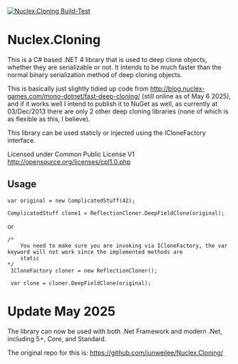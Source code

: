 [![Nuclex.Cloning Build-Test](https://github.com/eljonny/Nuclex.Cloning/actions/workflows/dotnet.yml/badge.svg)](https://github.com/eljonny/Nuclex.Cloning/actions/workflows/dotnet.yml)

Nuclex.Cloning
==============

This is a C# based .NET 4 library that is used to deep clone objects, whether they are serializable or not. 
It intends to be much faster than the normal binary serialization method of deep cloning objects.

This is basically just slightly tidied up code from http://blog.nuclex-games.com/mono-dotnet/fast-deep-cloning/ (still online as of May 6 2025), and
if it works well I intend to publish it to NuGet as well, as currently at 03/Dec/2013 there are only 2 other deep cloning libraries (none of which is as flexible as this, I believe).

This library can be used staticly or injected using the ICloneFactory interface.

Licensed under Common Public License V1 http://opensource.org/licenses/cpl1.0.php

Usage
--------------

    var original = new ComplicatedStuff(42);

	ComplicatedStuff clone1 = ReflectionCloner.DeepFieldClone(original);

or

    /* 
        You need to make sure you are invoking via ICloneFactory, the var keyword will not work since the implemented methods are 
        static 
    */
	 ICloneFactory cloner = new ReflectionCloner(); 
	 
	 var clone = cloner.DeepFieldClone(original);

# Update May 2025

The library can now be used with both .Net Framework and modern .Net, including 5+, Core, and Standard.

The original repo for this is: https://github.com/junweilee/Nuclex.Cloning/
